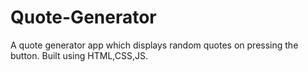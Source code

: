 # Quote-Generator
A quote generator app which displays random quotes on pressing the button.
Built using HTML,CSS,JS.
